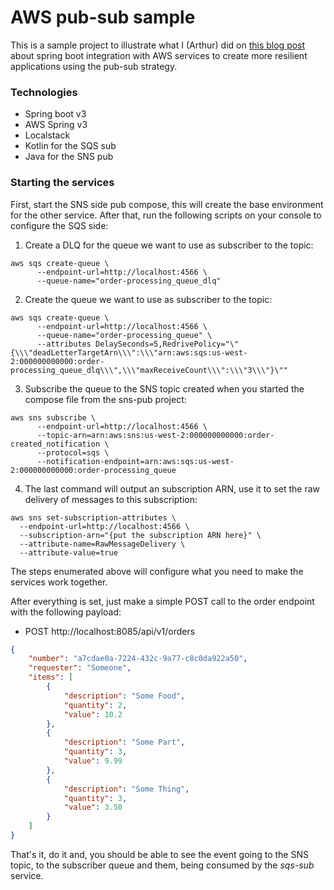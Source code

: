 # AWS pub-sub sample

This is a sample project to illustrate what I (Arthur) did on [this blog post]() about spring boot integration with 
AWS services to create more resilient applications using the pub-sub strategy.

### Technologies

- Spring boot v3
- AWS Spring v3
- Localstack
- Kotlin for the SQS sub
- Java for the SNS pub

### Starting the services

First, start the SNS side pub compose, this will create the base environment for the other service. After that, run the 
following scripts on your console to configure the SQS side:

1. Create a DLQ for the queue we want to use as subscriber to the topic:
```shell
aws sqs create-queue \
      --endpoint-url=http://localhost:4566 \
      --queue-name="order-processing_queue_dlq"
```
2. Create the queue we want to use as subscriber to the topic:
```shell
aws sqs create-queue \
      --endpoint-url=http://localhost:4566 \
      --queue-name="order-processing_queue" \
      --attributes DelaySeconds=5,RedrivePolicy="\"{\\\"deadLetterTargetArn\\\":\\\"arn:aws:sqs:us-west-2:000000000000:order-processing_queue_dlq\\\",\\\"maxReceiveCount\\\":\\\"3\\\"}\""
```
3. Subscribe the queue to the SNS topic created when you started the compose file from the sns-pub project:
```shell
aws sns subscribe \
      --endpoint-url=http://localhost:4566 \
      --topic-arn=arn:aws:sns:us-west-2:000000000000:order-created_notification \
      --protocol=sqs \
      --notification-endpoint=arn:aws:sqs:us-west-2:000000000000:order-processing_queue
```
4. The last command will output an subscription ARN, use it to set the raw delivery of messages to this subscription:
```shell
aws sns set-subscription-attributes \
  --endpoint-url=http://localhost:4566 \
  --subscription-arn="{put the subscription ARN here}" \
  --attribute-name=RawMessageDelivery \
  --attribute-value=true
```
The steps enumerated above will configure what you need to make the services work together.

After everything is set, just make a simple POST call to the order endpoint with the following payload:

- POST http://localhost:8085/api/v1/orders
```json
{
    "number": "a7cdae0a-7224-432c-9a77-c8c0da922a50",
    "requester": "Someone",
    "items": [
        {
            "description": "Some Food",
            "quantity": 2,
            "value": 10.2
        },
        {
            "description": "Some Part",
            "quantity": 3,
            "value": 9.99
        },
        {
            "description": "Some Thing",
            "quantity": 3,
            "value": 3.50
        }
    ]
}
```
That's it, do it and, you should be able to see the event going to the SNS topic, to the subscriber queue and them, being 
consumed by the _sqs-sub_ service.
